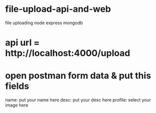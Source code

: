 # file-upload-api-and-web
file uploading node express mongodb

# api url = http://localhost:4000/upload

# open postman form data & put this fields

name: put your name here
desc: put your desc here
profile: select your image here
